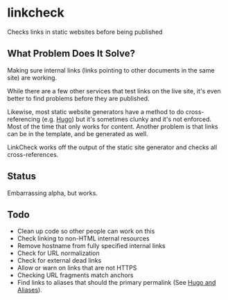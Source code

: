 # linkcheck
Checks links in static websites before being published

## What Problem Does It Solve?

Making sure internal links (links pointing to other documents in the same site) are working.

While there are a few other services that test links on the live site, it's even better to find problems before they are published.

Likewise, most static website generators have a method to do cross-referencing (e.g. [Hugo](https://gohugo.io/content-management/cross-references/)) but it's sometimes clunky and it's not enforced.  Most of the time that only works for content.  Another problem is that links can be in the template, and be generated as well.

LinkCheck works off the output of the static site generator and checks all cross-references.

## Status

Embarrassing alpha, but works.

## Todo

* Clean up code so other people can work on this
* Check linking to non-HTML internal resources
* Remove hostname from fully specified internal links
* Check for URL normalization
* Check for external dead links
* Allow or warn on links that are not HTTPS
* Checking URL fragments match anchors
* Find links to aliases that should the primary permalink (See [Hugo and Aliases](https://gohugo.io/content-management/urls/#aliases)).
